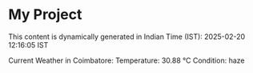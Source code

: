 # My Project

This content is dynamically generated in Indian Time (IST): 2025-02-20 12:16:05 IST


Current Weather in Coimbatore:
Temperature: 30.88 °C
Condition: haze
